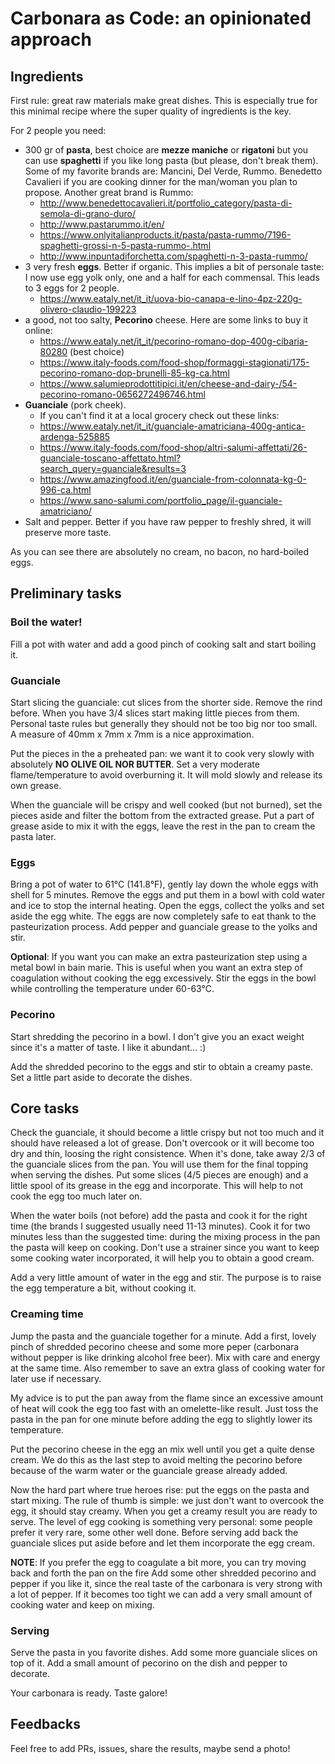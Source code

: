 # Carbonara as Code: an opinionated approach

## Ingredients
First rule: great raw materials make great dishes. This is especially true for
this minimal recipe where the super quality of ingredients is the key.

For 2 people you need:

- 300 gr of **pasta**, best choice are **mezze maniche** or **rigatoni** but you can use **spaghetti** if you like long pasta (but please, don't break them).
  Some of my favorite brands are: Mancini, Del Verde, Rummo. 
  Benedetto Cavalieri if you are cooking dinner for the man/woman you plan to propose. 
  Another great brand is Rummo:
  - http://www.benedettocavalieri.it/portfolio_category/pasta-di-semola-di-grano-duro/
  - http://www.pastarummo.it/en/
  - https://www.onlyitalianproducts.it/pasta/pasta-rummo/7196-spaghetti-grossi-n-5-pasta-rummo-.html
  - http://www.inpuntadiforchetta.com/spaghetti-n-3-pasta-rummo/
- 3 very fresh **eggs**. Better if organic. This implies a bit of personale taste: I now use egg yolk only, one and a half for each commensal. This leads to 3 eggs for 2 people.
  - https://www.eataly.net/it_it/uova-bio-canapa-e-lino-4pz-220g-olivero-claudio-199223
- a good, not too salty, **Pecorino** cheese. Here are some links to buy it online:
  - https://www.eataly.net/it_it/pecorino-romano-dop-400g-cibaria-80280 (best choice)
  - https://www.italy-foods.com/food-shop/formaggi-stagionati/175-pecorino-romano-dop-brunelli-85-kg-ca.html
  - https://www.salumieprodottitipici.it/en/cheese-and-dairy-/54-pecorino-romano-0656272496746.html
- **Guanciale** (pork cheek).
  - If you can't find it at a local grocery check out these links:
  - https://www.eataly.net/it_it/guanciale-amatriciana-400g-antica-ardenga-525885
  - https://www.italy-foods.com/food-shop/altri-salumi-affettati/26-guanciale-toscano-affettato.html?search_query=guanciale&results=3
  - https://www.amazingfood.it/en/guanciale-from-colonnata-kg-0-996-ca.html
  - https://www.sano-salumi.com/portfolio_page/il-guanciale-amatriciano/
- Salt and pepper. Better if you have raw pepper to freshly shred, it will preserve more taste.

As you can see there are absolutely no cream, no bacon, no hard-boiled eggs.

## Preliminary tasks

### Boil the water!
Fill a pot with water and add a good pinch of cooking salt and start boiling it.

### Guanciale 
Start slicing the guanciale: cut slices from the shorter side. Remove the rind before.
When you have 3/4 slices start making little pieces from them. Personal taste rules but generally they should not be too big nor too small. A measure of 40mm x 7mm x 7mm is a nice approximation.

Put the pieces in the a preheated pan: we want it to cook very slowly with absolutely
**NO OLIVE OIL NOR BUTTER**. Set a very moderate flame/temperature to avoid overburning it.
It will mold slowly and release its own grease. 

When the guanciale will be crispy and well cooked (but not burned), set the pieces aside and filter the bottom from the extracted grease. Put a part of grease aside to mix it with the eggs, leave the rest in the pan to cream the pasta later.

### Eggs
Bring a pot of water to 61°C (141.8°F), gently lay down the whole eggs with shell for 5 minutes. Remove the eggs and put them in 
a bowl with cold water and ice to stop the internal heating.
Open the eggs, collect the yolks and set aside the egg white. The eggs are now completely safe to eat thank to the pasteurization process. Add pepper and guanciale grease to the yolks and stir.

**Optional**: If you want you can make an extra pasteurization step using a metal bowl in bain marie. This is useful when you want an extra step of coagulation without cooking the egg excessively. Stir the eggs in the bowl while controlling the temperature under 60-63°C. 

### Pecorino
Start shredding the pecorino in a bowl. I don't give you an exact weight 
since it's a matter of taste. I like it abundant... :) 

Add the shredded pecorino to the eggs and stir to obtain a creamy paste. Set a little part aside to decorate the dishes.

## Core tasks
Check the guanciale, it should become a little crispy but not too much and it 
should have released a lot of grease. Don't overcook or it will become too dry and
thin, loosing the right consistence.
When it's done, take away 2/3 of the guanciale slices from the pan. You will use them
for the final topping when serving the dishes. Put some slices (4/5 pieces are enough) 
and a little spool of its grease in the egg and incorporate. 
This will help to not cook the egg too much later on. 

When the water boils (not before) add the pasta and cook it for the right time 
(the brands I suggested usually need 11-13 minutes). Cook it for two minutes less 
than the suggested time: during the mixing process in the pan the pasta will keep 
on cooking. Don't use a strainer since you want to keep some cooking water 
incorporated, it will help you to obtain a good cream.

Add a very little amount of water in the egg and stir. The purpose is to raise the egg
temperature a bit, without cooking it.

### Creaming time
Jump the pasta and the guanciale together for a minute. Add a first, lovely pinch
of shredded pecorino cheese and some more peper (carbonara without pepper is like
drinking alcohol free beer). Mix with care and energy at the same time. 
Also remember to save an extra glass of cooking water for later use if necessary.

My advice is to put the pan away from the flame since an excessive amount of heat 
will cook the egg too fast with an omelette-like result. Just toss the pasta in the
pan for one minute before adding the egg to slightly lower its temperature.

Put the pecorino cheese in the egg an mix well until you get a quite dense cream. 
We do this as the last step to avoid melting the pecorino before because of the 
warm water or the guanciale grease already added.

Now the hard part where true heroes rise: put the eggs on the pasta and start 
mixing. The rule of thumb is simple: we just don't want to overcook the egg,
it should stay creamy.
When you get a creamy result you are ready to serve. The level of egg cooking is 
something very personal: some people prefer it very rare, some other well done.
Before serving add back the guanciale slices put aside before and let them 
incorporate the egg cream.

**NOTE**: If you prefer the egg to coagulate a bit more, you can try moving back and forth the pan 
on the fire 
Add some other shredded pecorino and pepper if you like it, since the real taste 
of the carbonara is very strong with a lot of pepper. 
If it becomes too tight we can add a very small amount of cooking water and keep on mixing.

### Serving
Serve the pasta in you favorite dishes. Add some more guanciale slices on top of it.
Add a small amount of pecorino on the dish and pepper to decorate.

Your carbonara is ready. Taste galore!

## Feedbacks
Feel free to add PRs, issues, share the results, maybe send a photo!

